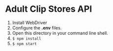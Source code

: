 # Adult Clip Stores API
1. Install WebDriver
1. Configure the __.env__ files.
1. Open this directory in your command line shell.
1. ```$ npm install```
1. ```$ npm start```
